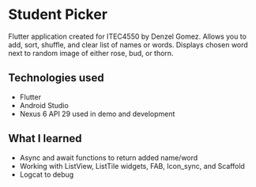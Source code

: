 # Student Picker

Flutter application created for ITEC4550 by Denzel Gomez. Allows you to add, sort, shuffle, and clear list of names or words. Displays chosen word next to random image of either rose, bud, or thorn.

## Technologies used

 - Flutter
 - Android Studio
 - Nexus 6 API 29 used in demo and development

## What I learned

 - Async and await functions to return added name/word
 - Working with ListView, ListTile widgets, FAB, Icon_sync, and Scaffold
 - Logcat to debug
